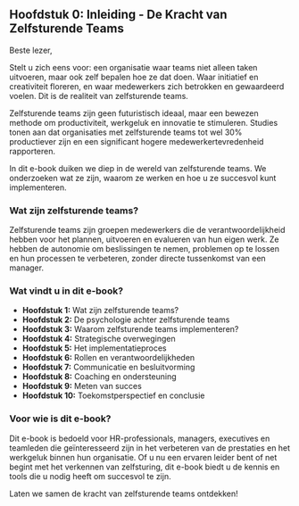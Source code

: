 ## Hoofdstuk 0: Inleiding - De Kracht van Zelfsturende Teams

Beste lezer,

Stelt u zich eens voor: een organisatie waar teams niet alleen taken uitvoeren, maar ook zelf bepalen hoe ze dat doen. Waar initiatief en creativiteit floreren, en waar medewerkers zich betrokken en gewaardeerd voelen. Dit is de realiteit van zelfsturende teams.

Zelfsturende teams zijn geen futuristisch ideaal, maar een bewezen methode om productiviteit, werkgeluk en innovatie te stimuleren. Studies tonen aan dat organisaties met zelfsturende teams tot wel 30% productiever zijn en een significant hogere medewerkertevredenheid rapporteren.

In dit e-book duiken we diep in de wereld van zelfsturende teams. We onderzoeken wat ze zijn, waarom ze werken en hoe u ze succesvol kunt implementeren.

### Wat zijn zelfsturende teams?

Zelfsturende teams zijn groepen medewerkers die de verantwoordelijkheid hebben voor het plannen, uitvoeren en evalueren van hun eigen werk. Ze hebben de autonomie om beslissingen te nemen, problemen op te lossen en hun processen te verbeteren, zonder directe tussenkomst van een manager.

### Wat vindt u in dit e-book?

- **Hoofdstuk 1:** Wat zijn zelfsturende teams?
- **Hoofdstuk 2:** De psychologie achter zelfsturende teams
- **Hoofdstuk 3:** Waarom zelfsturende teams implementeren?
- **Hoofdstuk 4:** Strategische overwegingen
- **Hoofdstuk 5:** Het implementatieproces
- **Hoofdstuk 6:** Rollen en verantwoordelijkheden
- **Hoofdstuk 7:** Communicatie en besluitvorming
- **Hoofdstuk 8:** Coaching en ondersteuning
- **Hoofdstuk 9:** Meten van succes
- **Hoofdstuk 10:** Toekomstperspectief en conclusie

### Voor wie is dit e-book?

Dit e-book is bedoeld voor HR-professionals, managers, executives en teamleden die geïnteresseerd zijn in het verbeteren van de prestaties en het werkgeluk binnen hun organisatie. Of u nu een ervaren leider bent of net begint met het verkennen van zelfsturing, dit e-book biedt u de kennis en tools die u nodig heeft om succesvol te zijn.

Laten we samen de kracht van zelfsturende teams ontdekken!
